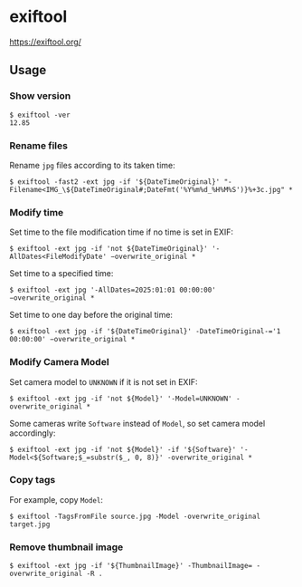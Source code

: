 # exiftool

<https://exiftool.org/>

## Usage

### Show version

```console
$ exiftool -ver
12.85
```

### Rename files

Rename `jpg` files according to its taken time:

```console
$ exiftool -fast2 -ext jpg -if '${DateTimeOriginal}' "-Filename<IMG_\${DateTimeOriginal#;DateFmt('%Y%m%d_%H%M%S')}%+3c.jpg" *
```

### Modify time

Set time to the file modification time if no time is set in EXIF:

```console
$ exiftool -ext jpg -if 'not ${DateTimeOriginal}' '-AllDates<FileModifyDate' −overwrite_original *
```

Set time to a specified time:

```console
$ exiftool -ext jpg '-AllDates=2025:01:01 00:00:00' −overwrite_original *
```

Set time to one day before the original time:

```console
$ exiftool -ext jpg -if '${DateTimeOriginal}' -DateTimeOriginal-='1 00:00:00' −overwrite_original *
```

### Modify Camera Model

Set camera model to `UNKNOWN` if it is not set in EXIF:

```console
$ exiftool -ext jpg -if 'not ${Model}' '-Model=UNKNOWN' -overwrite_original *
```

Some cameras write `Software` instead of `Model`, so set camera model accordingly:

```console
$ exiftool -ext jpg -if 'not ${Model}' -if '${Software}' '-Model<${Software;$_=substr($_, 0, 8)}' -overwrite_original *
```

### Copy tags

For example, copy `Model`:

```console
$ exiftool -TagsFromFile source.jpg -Model -overwrite_original target.jpg
```

### Remove thumbnail image

```console
$ exiftool -ext jpg -if '${ThumbnailImage}' -ThumbnailImage= -overwrite_original -R .
```
